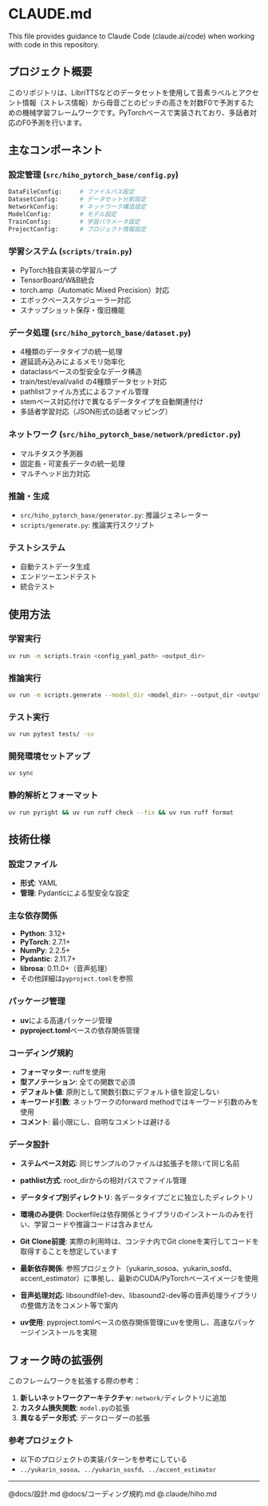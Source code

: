 # CLAUDE.md

This file provides guidance to Claude Code (claude.ai/code) when working with code in this repository.

## プロジェクト概要

このリポジトリは、LibriTTSなどのデータセットを使用して音素ラベルとアクセント情報（ストレス情報）から母音ごとのピッチの高さを対数F0で予測するための機械学習フレームワークです。PyTorchベースで実装されており、多話者対応のF0予測を行います。

## 主なコンポーネント

### 設定管理 (`src/hiho_pytorch_base/config.py`)
```python
DataFileConfig:     # ファイルパス設定
DatasetConfig:      # データセット分割設定
NetworkConfig:      # ネットワーク構造設定
ModelConfig:        # モデル設定
TrainConfig:        # 学習パラメータ設定
ProjectConfig:      # プロジェクト情報設定
```

### 学習システム (`scripts/train.py`)
- PyTorch独自実装の学習ループ
- TensorBoard/W&B統合
- torch.amp（Automatic Mixed Precision）対応
- エポックベーススケジューラー対応
- スナップショット保存・復旧機能

### データ処理 (`src/hiho_pytorch_base/dataset.py`)
- 4種類のデータタイプの統一処理
- 遅延読み込みによるメモリ効率化
- dataclassベースの型安全なデータ構造
- train/test/eval/valid の4種類データセット対応
- pathlistファイル方式によるファイル管理
- stemベース対応付けで異なるデータタイプを自動関連付け
- 多話者学習対応（JSON形式の話者マッピング）

### ネットワーク (`src/hiho_pytorch_base/network/predictor.py`)
- マルチタスク予測器
- 固定長・可変長データの統一処理
- マルチヘッド出力対応

### 推論・生成
- `src/hiho_pytorch_base/generator.py`: 推論ジェネレーター
- `scripts/generate.py`: 推論実行スクリプト

### テストシステム
- 自動テストデータ生成
- エンドツーエンドテスト
- 統合テスト

## 使用方法

### 学習実行
```bash
uv run -m scripts.train <config_yaml_path> <output_dir>
```

### 推論実行
```bash
uv run -m scripts.generate --model_dir <model_dir> --output_dir <output_dir> [--use_gpu]
```

### テスト実行
```bash
uv run pytest tests/ -sv
```

### 開発環境セットアップ
```bash
uv sync
```

### 静的解析とフォーマット
```bash
uv run pyright && uv run ruff check --fix && uv run ruff format
```

## 技術仕様

### 設定ファイル
- **形式**: YAML
- **管理**: Pydanticによる型安全な設定

### 主な依存関係
- **Python**: 3.12+
- **PyTorch**: 2.7.1+
- **NumPy**: 2.2.5+
- **Pydantic**: 2.11.7+
- **librosa**: 0.11.0+（音声処理）
- その他詳細は`pyproject.toml`を参照

### パッケージ管理
- **uv**による高速パッケージ管理
- **pyproject.toml**ベースの依存関係管理

### コーディング規約
- **フォーマッター**: ruffを使用
- **型アノテーション**: 全ての関数で必須
- **デフォルト値**: 原則として関数引数にデフォルト値を設定しない
- **キーワード引数**: ネットワークのforward methodではキーワード引数のみを使用
- **コメント**: 最小限にし、自明なコメントは避ける

### データ設計
- **ステムベース対応**: 同じサンプルのファイルは拡張子を除いて同じ名前
- **pathlist方式**: root_dirからの相対パスでファイル管理
- **データタイプ別ディレクトリ**: 各データタイプごとに独立したディレクトリ

- **環境のみ提供**: Dockerfileは依存関係とライブラリのインストールのみを行い、学習コードや推論コードは含みません
- **Git Clone前提**: 実際の利用時は、コンテナ内でGit cloneを実行してコードを取得することを想定しています
- **最新依存関係**: 参照プロジェクト（yukarin_sosoa、yukarin_sosfd、accent_estimator）に準拠し、最新のCUDA/PyTorchベースイメージを使用
- **音声処理対応**: libsoundfile1-dev、libasound2-dev等の音声処理ライブラリの整備方法をコメント等で案内
- **uv使用**: pyproject.tomlベースの依存関係管理にuvを使用し、高速なパッケージインストールを実現

## フォーク時の拡張例

このフレームワークを拡張する際の参考：

1. **新しいネットワークアーキテクチャ**: `network/`ディレクトリに追加
2. **カスタム損失関数**: `model.py`の拡張
3. **異なるデータ形式**: データローダーの拡張

### 参考プロジェクト
- 以下のプロジェクトの実装パターンを参考にしている
- `../yukarin_sosoa`、`../yukarin_sosfd`、`../accent_estimator`

---

@docs/設計.md
@docs/コーディング規約.md
@.claude/hiho.md
